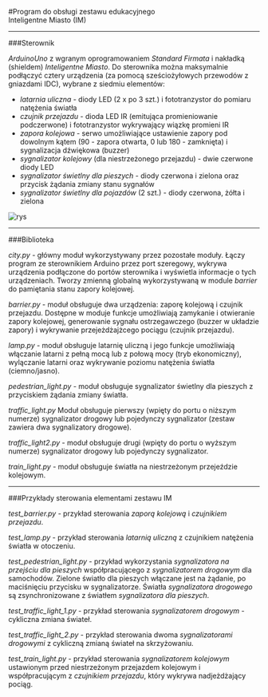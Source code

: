 #Program do obsługi zestawu edukacyjnego<br />Inteligentne Miasto (IM)
<hr />
###Sterownik

*ArduinoUno* z wgranym oprogramowaniem *Standard Firmata* i nakładką (shieldem) *Inteligentne Miasto*.
Do sterownika można maksymalnie podłączyć cztery urządzenia (za pomocą sześciożyłowych przewodów z gniazdami IDC), 
wybrane z siedmiu elementów:
* *latarnia uliczna* - diody LED (2 x po 3 szt.) i fototranzystor do pomiaru natężenia światła
* *czujnik przejazdu* - dioda LED IR (emitująca promieniowanie podczerwone) i fototranzystor wykrywający wiązkę promieni IR
* *zapora kolejowa* - serwo umożliwiające ustawienie zapory pod dowolnym kątem (90 - zapora otwarta, 0 lub 180 - zamknięta)
  i sygnalizacja dźwiękowa (buzzer)
* *sygnalizator kolejowy* (dla niestrzeżonego przejazdu) - dwie czerwone diody LED
* *sygnalizator świetlny dla pieszych* - diody czerwona i zielona oraz przycisk żądania zmiany stanu sygnałów
* *sygnalizator świetlny dla pojazdów* (2 szt.) -  diody czerwona, żółta i zielona


![rys](http://www.biblioteka.lesko.pl/gopro/f02_17/001.jpg)

<hr />
###Biblioteka

*city.py* - główny moduł wykorzystywany przez pozostałe moduły. Łączy program ze sterownikiem Arduino przez port szeregowy,
wykrywa urządzenia podłączone do portów sterownika i wyświetla informacje o tych urządzeniach.
Tworzy zmienną globalną wykorzystywaną w module *barrier* do pamiętania stanu zapory kolejowej.

*barrier.py* - moduł obsługuje dwa urządzenia: zaporę kolejową i czujnik przejazdu.
Dostępne w moduje funkcje umożliwiają zamykanie i otwieranie zapory kolejowej, generowanie sygnału
ostrzegawczego (buzzer w układzie zapory) i wykrywanie przejeżdżajżcego pociągu (czujnik przejazdu).

*lamp.py* - moduł obsługuje latarnię uliczną i jego funkcje umożliwiają włączanie latarni z pełną mocą lub z połową mocy
(tryb ekonomiczny), wylączanie latarni oraz wykrywanie poziomu natężenia światła (ciemno/jasno).

*pedestrian_light.py* - moduł obsługuje sygnalizator świetlny dla pieszych z przyciskiem żądania zmiany światła.

*traffic_light.py*
Moduł obsługuje pierwszy (wpięty do portu o niższym numerze) sygnalizator drogowy
lub pojedynczy sygnalizator (zestaw zawiera dwa sygnalizatory drogowe).

*traffic_light2.py* - moduł obsługuje drugi (wpięty do portu o wyższym numerze) sygnalizator drogowy
lub pojedynczy sygnalizator.

*train_light.py* - moduł obsługuje światła na niestrzeżonym przejeździe kolejowym.

<hr />
###Przykłady sterowania elementami zestawu IM

*test_barrier.py* - przykład sterowania *zaporą kolejową* i *czujnikiem przejazdu*.

*test_lamp.py* - przykład sterowania *latarnią uliczną* z czujnikiem natężenia światła w otoczeniu.

*test_pedestrian_light.py* - przykład wykorzystania *sygnalizatora na przejściu dla pieszych* współpracującego z *sygnalizatorem drogowym* dla samochodów. Zielone światło dla pieszych włączane jest na żądanie, po maciśnięciu przycisku w sygnalizatorze. Światła *sygnalizatora drogowego* są zsynchronizowane z światłem *sygnalizatora dla pieszych*.

*test_traffic_light_1.py* - przykład sterowania *sygnalizatorem drogowym* - cykliczna zmiana świateł.

*test_traffic_light_2.py* - przykład sterowania dwoma *sygnalizatorami drogowymi* z cykliczną zmianą świateł na skrzyżowaniu.

*test_train_light.py* - przykład sterowania *sygnalizatorem kolejowym* ustawionym przed niestrzeżonym przejazdem kolejowym i współpracującym  z *czujnikiem przejazdu*, który wykrywa nadjeżdżający pociąg.
